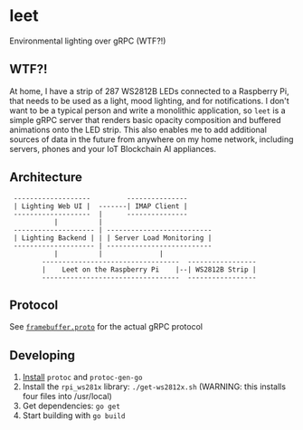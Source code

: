 
# leet

Environmental lighting over gRPC (WTF?!)

## WTF?!

At home, I have a strip of 287 WS2812B LEDs connected to a Raspberry Pi, that needs to be used as a light, mood lighting, and for notifications. I don't want to be a typical person and write a monolithic application, so `leet` is a simple gRPC server that renders basic opacity composition and buffered animations onto the LED strip. This also enables me to add additional sources of data in the future from anywhere on my home network, including servers, phones and your IoT Blockchain AI appliances.

## Architecture

```
 -------------------         ---------------
 | Lighting Web UI |  -------| IMAP Client |
 -------------------  |      ---------------
           |          |
 -------------------- | --------------------------
 | Lighting Backend | | | Server Load Monitoring |
 -------------------- | --------------------------
           |          |              |
        ----------------------------------  -----------------
        |    Leet on the Raspberry Pi    |--| WS2812B Strip |
        ----------------------------------  -----------------
```

## Protocol

See [`framebuffer.proto`](framebuffer/framebuffer.proto) for the actual gRPC protocol

## Developing

1. [Install](https://grpc.io/docs/quickstart/go.html#install-protocol-buffers-v3) `protoc` and `protoc-gen-go`
2. Install the `rpi_ws281x` library: `./get-ws2812x.sh` (WARNING: this installs four files into /usr/local)
3. Get dependencies: `go get`
4. Start building with `go build`

